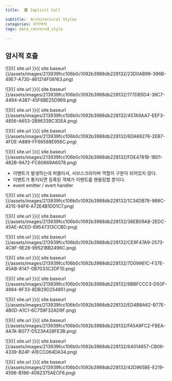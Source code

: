```yaml
---
title:  🏛 Implicit Call

subtitle:  Architectural Styles
categories: 아키텍처 
tags: data_centered_style
 
---
```


  
## 암시적 호출  
![]({{ site.url }}{{ site.baseurl }}/assets/images/213939fcc106b0c1092b3988db228132/23D0AB99-396B-49E7-A730-461214F08163.png)  
  
  
![]({{ site.url }}{{ site.baseurl }}/assets/images/213939fcc106b0c1092b3988db228132/177DB5D4-38C7-4494-A387-45F6BE25D969.png)  
  
  
![]({{ site.url }}{{ site.baseurl }}/assets/images/213939fcc106b0c1092b3988db228132/457A9AA7-EEF3-4856-A653-2B96339C3DEA.png)  
  
  
![]({{ site.url }}{{ site.baseurl }}/assets/images/213939fcc106b0c1092b3988db228132/6DA69276-2EB7-4FDE-A889-FF66588E956C.png)  
  
![]({{ site.url }}{{ site.baseurl }}/assets/images/213939fcc106b0c1092b3988db228132/FDE4781B-1B01-482B-9A72-FC60669A6078.png)  
  
- 이벤트가 발생하는데 퍼블리셔, 서브스크라이버 역할이 구분이 되어있지 않다.  
- 이벤트가 통지되면 등록된 객체가 이벤트를 핸들링할 뿐이다.  
- event emitter / evert handler  
  
![]({{ site.url }}{{ site.baseurl }}/assets/images/213939fcc106b0c1092b3988db228132/1C34DB78-988C-4215-94F6-A72E4B1DD1C7.png)  
  
  
![]({{ site.url }}{{ site.baseurl }}/assets/images/213939fcc106b0c1092b3988db228132/38EB09A8-2EDC-45AE-ACED-69547313CCBD.png)  
  
  
![]({{ site.url }}{{ site.baseurl }}/assets/images/213939fcc106b0c1092b3988db228132/CE9F47A9-2573-4C8F-9E28-99521BB2496C.png)  
  
  
![]({{ site.url }}{{ site.baseurl }}/assets/images/213939fcc106b0c1092b3988db228132/7D09961C-F37E-45AB-8147-0B7033C2DF10.png)  
  
  
![]({{ site.url }}{{ site.baseurl }}/assets/images/213939fcc106b0c1092b3988db228132/9BBFCCC3-D50F-4884-8F33-8DB29D254851.png)  
  
  
![]({{ site.url }}{{ site.baseurl }}/assets/images/213939fcc106b0c1092b3988db228132/ED4BBA62-B77E-4B0D-A1C1-6C759F32AD9F.png)  
  
  
![]({{ site.url }}{{ site.baseurl }}/assets/images/213939fcc106b0c1092b3988db228132/FA5A9FC2-FBEA-4A7A-B077-D523A428FE3B.png)  
  
  
![]({{ site.url }}{{ site.baseurl }}/assets/images/213939fcc106b0c1092b3988db228132/64014657-CB06-4339-B24F-A1ECC064DA34.png)  
  
  
![]({{ site.url }}{{ site.baseurl }}/assets/images/213939fcc106b0c1092b3988db228132/42D965BE-E219-4596-B186-4062375AECF6.png)  
  
